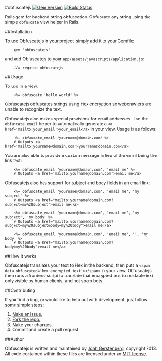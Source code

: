 #obfuscatejs [![Gem Version](https://badge.fury.io/rb/obfuscatejs.png)](http://badge.fury.io/rb/obfuscatejs) [![Build Status](https://travis-ci.org/JoahG/obfuscatejs.png?branch=master)](https://travis-ci.org/JoahG/obfuscatejs)

Rails gem for backend string obfuscation. Obfuscate any string using the simple `obfuscate` view helper in Rails.

##Installation

To use Obfuscatejs in your project, simply add it to your Gemfile:

```
	gem 'obfuscatejs'
```

and add Obfuscatejs to your `app/assets/javascripts/application.js`:

```
	//= require obfuscatejs 
```

##Usage

To use in a view:

```
	<%= obfuscate 'hello world' %>
```

Obfuscatejs obfuscates strings using Hex encryption so webcrawlers are unable to recognize the text. 

Obfuscatejs also makes special provisions for email addresses. Use the `obfuscate_email` helper to automatically generate a `<a href='mailto:your_email'>your_email</a>` in your view. Usage is as follows:

```
	<%= obfuscate_email 'yourname@domain.com' %>
	# Outputs <a href='mailto:yourname@domain.com'>yourname@domain.com</a>
```

You are also able to provide a custom message in lieu of the email being the link text:

```
	<%= obfuscate_email 'yourname@domain.com', 'email me' %>
	# Outputs <a href='mailto:yourname@domain.com'>email me</a>
```

Obfuscatejs also has support for subject and body fields in an email link:

```
	<%= obfuscate_email 'yourname@domain.com', 'email me', 'my subject' %>
	# Outputs <a href="mailto:yourname@domain.com?subject=my%20subject">email me</a>

	<%= obfuscate_email 'yourname@domain.com', 'email me', 'my subject', 'my body' %>
	# Outputs <a href="mailto:yourname@domain.com?subject=my%20subject&body=my%20body">email me</a>

	<%= obfuscate_email 'yourname@domain.com', 'email me', '', 'my body' %>
	# Outputs <a href="mailto:yourname@domain.com?body=my%20body">email me</a>
```

##How it works

Obfuscatejs translates your text to Hex in the backend, then puts a `<span data-obfuscated='hex_encrypted_text'></span>` in your view. Obfuscatejs then runs a frontend script to translate that encrypted text to readable text only visible by human clients, and not spam bots.

##Contributing

If you find a bug, or would like to help out with development, just follow some simple steps:

  1. [Make an issue.](https://github.com/JoahG/obfuscatejs/issues/new)
  2. [Fork the repo.](https://github.com/JoahG/obfuscatejs/fork)
  3. Make your changes.
  4. Commit and create a pull request.

##Author

Obfuscatejs is written and maintained by [Joah Gerstenberg](http://www.joahg.com), copyright 2013. All code contained within these files are licensed under an [MIT license](https://github.com/JoahG/obfuscatejs/blob/master/MIT-LICENSE).